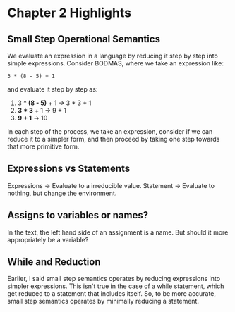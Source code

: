 # Chapter 2 Highlights

## Small Step Operational Semantics

We evaluate an expression in a language by reducing it step by step into simple expressions. Consider BODMAS, where we take an expression like:

```
3 * (8 - 5) + 1
```

and evaluate it step by step as:

1. 3 * **(8 - 5)** + 1 -> 3 * 3 + 1
2. **3 * 3** + 1 -> 9 + 1
3. **9 + 1** -> 10

In each step of the process, we take an expression, consider if we can reduce it to a simpler form, and then proceed by taking one step towards that more primitive form. 

## Expressions vs Statements

Expressions -> Evaluate to a irreducible value.
Statement -> Evaluate to nothing, but change the environment.

## Assigns to variables or names?

In the text, the left hand side of an assignment is a name. But should it more appropriately be a variable?

## While and Reduction

Earlier, I said small step semantics operates by reducing expressions into simpler expressions. This isn't true in the case of a while statement, which get reduced to a statement that includes itself. So, to be more accurate, small step semantics operates by minimally reducing a statement.

